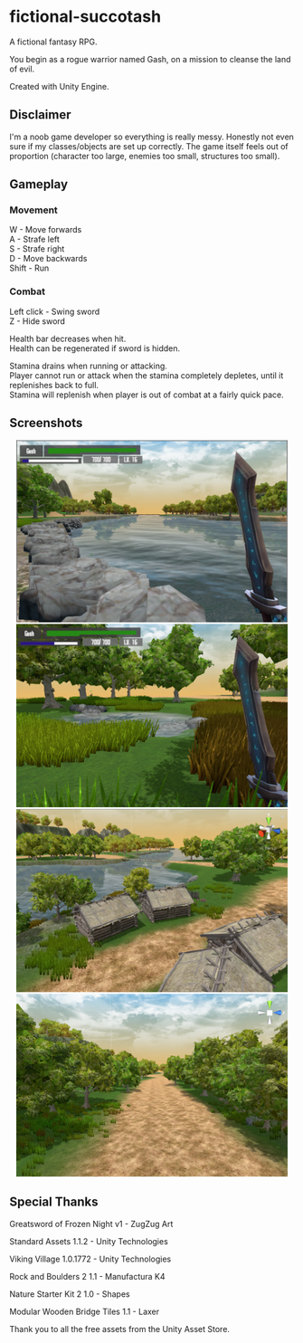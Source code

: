 # fictional-succotash

A fictional fantasy RPG. 

You begin as a rogue warrior named Gash, on a mission to cleanse the land of evil.

Created with Unity Engine.

## Disclaimer

I'm a noob game developer so everything is really messy.
Honestly not even sure if my classes/objects are set up correctly.
The game itself feels out of proportion (character too large, enemies too small, structures too small).

## Gameplay

### Movement
W - Move forwards  
A - Strafe left  
S - Strafe right  
D - Move backwards  
Shift - Run

### Combat
Left click - Swing sword  
Z - Hide sword  

Health bar decreases when hit.  
Health can be regenerated if sword is hidden.

Stamina drains when running or attacking.  
Player cannot run or attack when the stamina completely depletes, until it replenishes back to full.  
Stamina will replenish when player is out of combat at a fairly quick pace.

## Screenshots

<p align="center">
  <img src="Screenshots/river.png" width="480"/>
  <img src="Screenshots/lake.png" width="480"/>
  <img src="Screenshots/village.png" width="480"/>
  <img src="Screenshots/scene.png" width="480"/>
</p>

## Special Thanks

Greatsword of Frozen Night v1 - ZugZug Art

Standard Assets 1.1.2 - Unity Technologies

Viking Village 1.0.1772 - Unity Technologies

Rock and Boulders 2 1.1 - Manufactura K4

Nature Starter Kit 2 1.0 - Shapes

Modular Wooden Bridge Tiles 1.1 - Laxer

Thank you to all the free assets from the Unity Asset Store.
